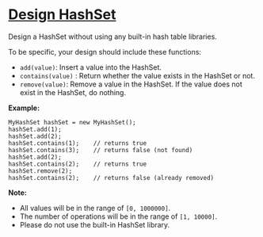 # [Design HashSet](https://leetcode.com/explore/challenge/card/august-leetcoding-challenge/549/week-1-august-1st-august-7th/3410/)

Design a HashSet without using any built-in hash table libraries.

To be specific, your design should include these functions:

-   `add(value)`: Insert a value into the HashSet.
-   `contains(value)` : Return whether the value exists in the HashSet or not.
-   `remove(value)`: Remove a value in the HashSet. If the value does not exist in the HashSet, do nothing.

**Example:**

```
MyHashSet hashSet = new MyHashSet();
hashSet.add(1);
hashSet.add(2);
hashSet.contains(1);    // returns true
hashSet.contains(3);    // returns false (not found)
hashSet.add(2);
hashSet.contains(2);    // returns true
hashSet.remove(2);
hashSet.contains(2);    // returns false (already removed)
```

**Note:**

-   All values will be in the range of `[0, 1000000]`.
-   The number of operations will be in the range of `[1, 10000]`.
-   Please do not use the built-in HashSet library.
